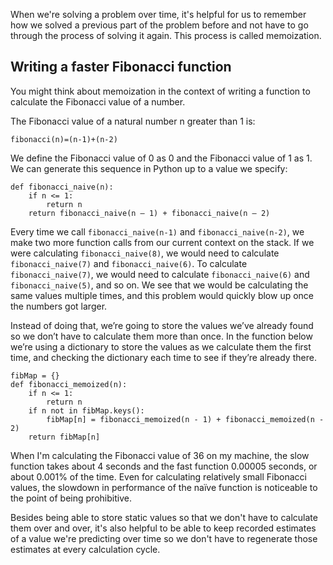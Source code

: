 When we're solving a problem over time, it's helpful for us to remember how we solved a previous part of the problem before and not have to go through the process of solving it again. This process is called memoization.

## Writing a faster Fibonacci function

You might think about memoization in the context of writing a function to calculate the Fibonacci value of a number. 

The Fibonacci value of a natural number n greater than 1 is:

```
fibonacci(n)=(n-1)+(n-2)
```

We define the Fibonacci value of 0 as 0 and the Fibonacci value of 1 as 1. We can generate this sequence in Python up to a value we specify:

```
def fibonacci_naive(n):
	if n <= 1:
		return n
	return fibonacci_naive(n – 1) + fibonacci_naive(n – 2)
```

Every time we call `fibonacci_naive(n-1)` and `fibonacci_naive(n-2)`, we make two more function calls from our current context on the stack. If we were calculating `fibonacci_naive(8)`, we would need to calculate `fibonacci_naive(7)` and `fibonacci_naive(6)`. To calculate `fibonacci_naive(7)`, we would need to calculate `fibonacci_naive(6)` and `fibonacci_naive(5)`, and so on. We see that we would be calculating the same values multiple times, and this problem would quickly blow up once the numbers got larger.

Instead of doing that, we’re going to store the values we’ve already found so we don’t have to calculate them more than once. In the function below we’re using a dictionary to store the values as we calculate them the first time, and checking the dictionary each time to see if they’re already there. 

```
fibMap = {}
def fibonacci_memoized(n):
    if n <= 1:
        return n
    if n not in fibMap.keys():
        fibMap[n] = fibonacci_memoized(n - 1) + fibonacci_memoized(n - 2)
    return fibMap[n]
```

When I'm calculating the Fibonacci value of 36 on my machine, the slow function takes about 4 seconds and the fast function 0.00005 seconds, or about 0.001% of the time. Even for calculating relatively small Fibonacci values, the slowdown in performance of the naïve function is noticeable to the point of being prohibitive. 

Besides being able to store static values so that we don't have to calculate them over and over, it's also helpful to be able to keep recorded estimates of a value we're predicting over time so we don't have to regenerate those estimates at every calculation cycle.
